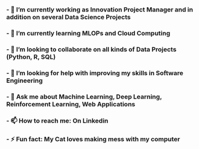 ### - 🔭 I’m currently working as Innovation Project Manager and in addition on several Data Science Projects 
### - 🌱 I’m currently learning MLOPs and Cloud Computing
### - 👯 I’m looking to collaborate on all kinds of Data Projects (Python, R, SQL)
### - 🤔 I’m looking for help with improving my skills in Software Engineering
### - 💬 Ask me about Machine Learning, Deep Learning, Reinforcement Learning, Web Applications
### - 📫 How to reach me: On Linkedin 
### - ⚡ Fun fact: My Cat loves making mess with my computer

